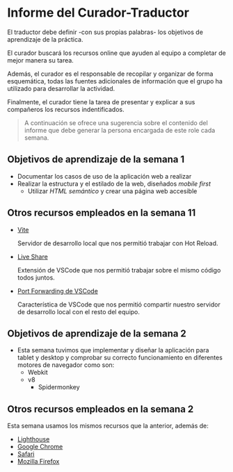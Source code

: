 # Informe del Curador-Traductor

  El traductor debe definir -con sus propias palabras- los objetivos
  de aprendizaje de la práctica.

  El curador buscará los recursos online que ayuden al equipo a
  completar de mejor manera su tarea.
  
  Además, el curador es el responsable de recopilar y organizar de
  forma esquemática, todas las fuentes adicionales de información que
  el grupo ha utilizado para desarrollar la actividad.

  Finalmente, el curador tiene la tarea de presentar y explicar a sus
  compañeros los recursos indentificados.

  > A continuación se ofrece una sugerencia sobre el contenido del
  > informe que debe generar la persona encargada de este role cada
  > semana.


## Objetivos de aprendizaje de la semana 1

  - Documentar los casos de uso de la aplicación web a realizar
  - Realizar la estructura y el estilado de la web, diseñados _mobile first_
	- Utilizar _HTML semántico_ y crear una página web accesible
	
## Otros recursos empleados en la semana 11
  - [Vite](https://vite.dev)

    Servidor de desarrollo local que nos permitió trabajar con Hot Reload.
  - [Live Share](https://marketplace.visualstudio.com/items?itemName=MS-vsliveshare.vsliveshare)

    Extensión de VSCode que nos permitió trabajar sobre el mismo código todos juntos.
  - [Port Forwarding de VSCode](https://code.visualstudio.com/docs/editor/port-forwarding)

    Característica de VSCode que nos permitió compartir nuestro servidor de desarrollo local con el resto del equipo.


## Objetivos de aprendizaje de la semana 2

  - Esta semana tuvimos que implementar y diseñar la aplicación para tablet y desktop y comprobar su correcto funcionamiento en diferentes motores de navegador como son:
  	- Webkit
   	- v8
    	- Spidermonkey 
	
## Otros recursos empleados en la semana 2
Esta semana usamos los mismos recursos que la anterior, además de:
- [Lighthouse](Lighthouse)
- [Google Chrome](https://www.google.com/intl/es_es/chrome/)
- [Safari](https://www.apple.com/es/safari/)
- [Mozilla Firefox](https://www.mozilla.org/es-ES/firefox/new/)
